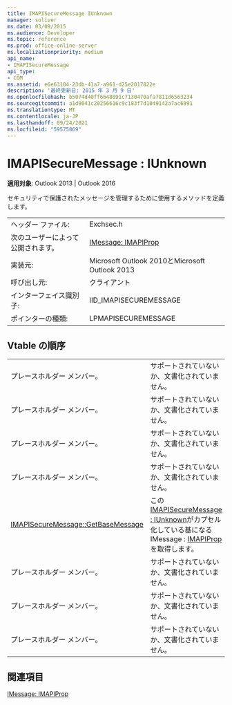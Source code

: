 ```yaml
---
title: IMAPISecureMessage IUnknown
manager: soliver
ms.date: 03/09/2015
ms.audience: Developer
ms.topic: reference
ms.prod: office-online-server
ms.localizationpriority: medium
api_name:
- IMAPISecureMessage
api_type:
- COM
ms.assetid: e6e63104-23db-41a7-a961-d25e2017822e
description: '最終更新日: 2015 年 3 月 9 日'
ms.openlocfilehash: b5074d40ff6648091c7130470afa7811d6563234
ms.sourcegitcommit: a1d9041c20256616c9c183f7d1049142a7ac6991
ms.translationtype: MT
ms.contentlocale: ja-JP
ms.lasthandoff: 09/24/2021
ms.locfileid: "59575869"
---
```

# <a name="imapisecuremessage--iunknown"></a>IMAPISecureMessage : IUnknown

  
  
**適用対象**: Outlook 2013 | Outlook 2016 
  
セキュリティで保護されたメッセージを管理するために使用するメソッドを定義します。
  
|||
|:-----|:-----|
|ヘッダー ファイル:  <br/> |Exchsec.h  <br/> |
|次のユーザーによって公開されます。  <br/> |[IMessage: IMAPIProp](imessageimapiprop.md) <br/> |
|実装元:  <br/> |Microsoft Outlook 2010とMicrosoft Outlook 2013  <br/> |
|呼び出し元:  <br/> |クライアント  <br/> |
|インターフェイス識別子:  <br/> |IID_IMAPISECUREMESSAGE  <br/> |
|ポインターの種類:  <br/> |LPMAPISECUREMESSAGE  <br/> |
   
## <a name="vtable-order"></a>Vtable の順序

|||
|:-----|:-----|
|プレースホルダー メンバー。  <br/> |サポートされていないか、文書化されていません。  <br/> |
|プレースホルダー メンバー。  <br/> |サポートされていないか、文書化されていません。  <br/> |
|プレースホルダー メンバー。  <br/> |サポートされていないか、文書化されていません。  <br/> |
|プレースホルダー メンバー。  <br/> |サポートされていないか、文書化されていません。  <br/> |
|[IMAPISecureMessage::GetBaseMessage](imapisecuremessage-getbasemessage.md) <br/> |この[IMAPISecureMessage : IUnknown](imapisecuremessageiunknown.md)がカプセル化している基になる IMessage : [IMAPIProp](imessageimapiprop.md)を取得します。  <br/> |
|プレースホルダー メンバー。  <br/> |サポートされていないか、文書化されていません。  <br/> |
|プレースホルダー メンバー。  <br/> |サポートされていないか、文書化されていません。  <br/> |
|プレースホルダー メンバー。  <br/> |サポートされていないか、文書化されていません。  <br/> |
   
## <a name="see-also"></a>関連項目



[IMessage: IMAPIProp](imessageimapiprop.md)


